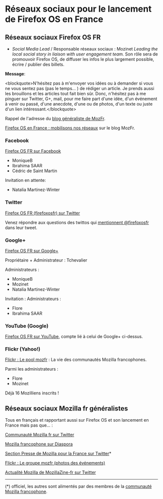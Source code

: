 # Réseaux sociaux pour le lancement de Firefox OS en France 

## Réseaux sociaux Firefox OS FR

* _Social Media Lead_ / Responsable réseaux sociaux : Mozinet
_Leading the local social story in liaison with user engagement team._
Son rôle sera de promouvoir Firefox OS, de diffuser les infos le plus largement possible, écrire / publier des billets.

__Message__:

&lt;blockquote&gt;N'hésitez pas à m'envoyer vos idées ou à demander si vous ne vous sentez pas (pas le temps… ) de rédiger un article. Je prends aussi les brouillons et les articles tout fait bien sûr. Donc, n'hésitez pas à me pinguer sur Twitter, G+, mail, pour me faire part d'une idée, d'un événement à venir ou passé, d'une anecdote, d'une ou de photos, d'un texte ou juste d'un lien intéressant.&lt;/blockquote&gt;

Rappel de l'adresse du [blog généraliste de MozFr](http://blog.mozfr.org/).

[Firefox OS en France : mobilisons nos réseaux](http://blog.mozfr.org/post/2014/07/Firefox-OS-en-France-%3A-mobilisons-nos-reseaux) sur le blog MozFr.

### Facebook

[Firefox OS FR sur Facebook](https://www.facebook.com/firefoxosfr)

* MoniqueB
* Ibrahima SAAR
* Cédric de Saint Martin

Invitation en attente:

* Natalia Martinez-Winter


### Twitter

[Firefox OS FR (firefoxosfr) sur Twitter](https://twitter.com/firefoxosfr)

Venez répondre aux questions des twittos qui [mentionnent @firefoxosfr](https://twitter.com/search?q=%20%40firefoxosfr%20&amp;src=typd) dans leur tweet.

### Google+

[Firefox OS FR sur Google+](https://plus.google.com/b/102403271624576887074/102403271624576887074/posts)

Propriétaire + Administrateur : Tchevalier

Administrateurs :

* MoniqueB
* Mozinet
* Natalia Martinez-Winter

Invitation : Administrateurs :

* Flore
* Ibrahima SAAR


### YouTube (Google)

[Firefox OS FR sur YouTube](https://www.youtube.com/user/FirefoxOSfr), compte lié à celui de Google+ ci-dessus.

### Flickr (Yahoo!)

[Flickr : Le pool mozfr](https://www.flickr.com/groups/mozfr/) : La vie des communautés Mozilla francophones.

Parmi les administrateurs :

* Flore
* Mozinet

Déjà 16 Mozilliens inscrits !


## Réseaux sociaux Mozilla fr généralistes

Tous en français et rapportant aussi sur Firefox OS et son lancement en France mais pas que… :

[Communauté Mozilla fr sur Twitter](https://twitter.com/mozilla_fr)

[Mozilla francophone sur Diaspora](https://free-beer.ch/u/mozfr)

[Section Presse de Mozilla pour la France sur Twitter](https://twitter.com/MozillaPR_FR)*

[Flickr : Le groupe mozfr (photos des événements)](https://www.flickr.com/groups/mozfr/)

[Actualité Mozilla de MozillaZine-fr sur Twitter](https://twitter.com/MozillaZineFr)

----

(*) officiel, les autres sont alimentés par des membres de la [communauté Mozilla francophone](http://www.mozfr.org/).